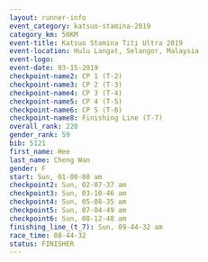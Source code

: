 ```yaml
---
layout: runner-info 
event_category: katsuo-stamina-2019 
category_km: 50KM 
event-title: Katsuo Stamina Titi Ultra 2019 
event-location: Hulu Langat, Selangor, Malaysia 
event-logo: 
event-date: 03-15-2019 
checkpoint-name2: CP 1 (T-2) 
checkpoint-name3: CP 2 (T-3) 
checkpoint-name4: CP 3 (T-4) 
checkpoint-name5: CP 4 (T-5) 
checkpoint-name6: CP 5 (T-6) 
checkpoint-name8: Finishing Line (T-7) 
overall_rank: 220
gender_rank: 59
bib: 5121
first_name: Hee
last_name: Cheng Wan
gender: F
start: Sun, 01-00-00 am
checkpoint2: Sun, 02-07-37 am
checkpoint3: Sun, 03-10-46 am
checkpoint4: Sun, 05-08-35 am
checkpoint5: Sun, 07-04-49 am
checkpoint6: Sun, 08-12-48 am
finishing_line_(t_7): Sun, 09-44-32 am
race_time: 08-44-32
status: FINISHER
---
```

